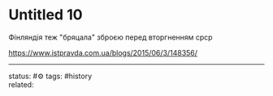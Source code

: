 # Untitled 10
Фінляндія теж "бряцала" зброєю перед вторгненням срср

https://www.istpravda.com.ua/blogs/2015/06/3/148356/


---
status: #⚙️ 
tags: #history  
related: 